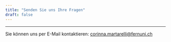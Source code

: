 ```yaml
---
title: "Senden Sie uns Ihre Fragen"
draft: false
---
```


---
Sie können uns per E-Mail kontaktieren: corinna.martarelli@fernuni.ch 